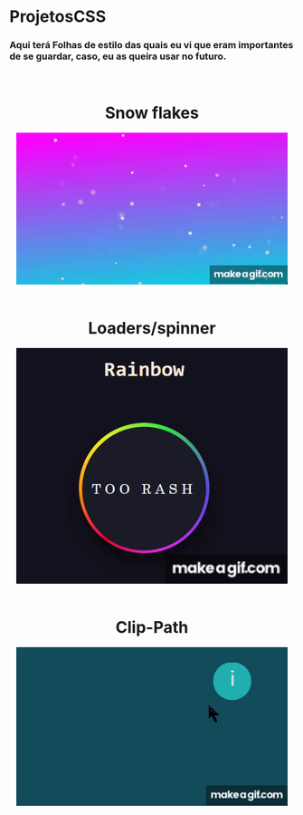 # ProjetosCSS
### Aqui terá Folhas de estilo das quais eu vi que eram importantes de se guardar, caso, eu as queira usar no futuro.


<br/>

<div align="center">
  <h1>Snow flakes</h1>
  <img src="imgs/scss/snowing.gif">
</div>

<br/>

<div align="center">
  <h1>Loaders/spinner</h1>
  <img src="imgs/css/loaders/rainbow.gif">
</div>

<br/>

<div align="center">
  <h1>Clip-Path</h1>
  <img src="imgs/css/ClipRound/Circle.gif">
</div>
